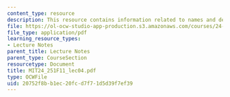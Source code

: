 ```yaml
---
content_type: resource
description: This resource contains information related to names and descriptions.
file: https://ol-ocw-studio-app-production.s3.amazonaws.com/courses/24-251-introduction-to-philosophy-of-language-fall-2011/20752f8bb1ec20fcd7f71d5d39f7ef39_MIT24_251F11_lec04.pdf
file_type: application/pdf
learning_resource_types:
- Lecture Notes
parent_title: Lecture Notes
parent_type: CourseSection
resourcetype: Document
title: MIT24_251F11_lec04.pdf
type: OCWFile
uid: 20752f8b-b1ec-20fc-d7f7-1d5d39f7ef39
---
```

